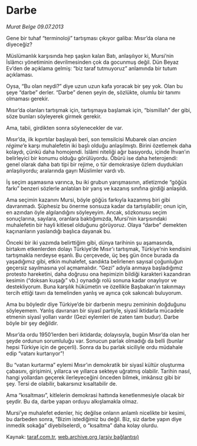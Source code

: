 # Darbe

*Murat Belge 09.07.2013*

<div class="yazi"><p>Gene bir tuhaf “terminoloji” tartışması çıkıyor galiba: Mısır’da olana ne diyeceğiz?</p>
<p>Müslümanlık karşısında hep şaşkın kalan Batı, anlaşılıyor ki, Mursi’nin İslâmcı yönetiminin devrilmesinden çok da gocunmuş değil. Dün Beyaz Ev’den de açıklama gelmiş: “biz taraf tutmuyoruz” anlamında bir tutum açıklaması.</p>
<p>Oysa, “Bu olan neydi?” diye uzun uzun kafa yoracak bir şey yok. Olan bu şeye “darbe” derler. “Darbe” denen şeyin de, sözlükte, olumlu bir tanımı olmaması gerekir.</p>
<p>Mısır’da olanları tartışmak için, tartışmaya başlamak için, “bismillah” der gibi, söze bunları söyleyerek girmek gerekir.</p>
<p>Ama, tabii, girdikten sonra söylenecekler de var.</p>
<p>Mısır’da, ilk kıpırtılar başlayalı beri, son temsilcisi Mubarek olan <i>ancien régime</i>’e karşı muhalefetin iki başlı olduğu anlaşılmıştı. Birini özetlemek daha kolaydı, çünkü daha homojendi. İslâmi niteliği ağır basıyordu, içinde İhvan’ın belirleyici bir konumu olduğu görülüyordu. Öbürü ise daha heterojendi: genel olarak daha batı tipi bir rejime, o tür demokrasiye özlem duydukları anlaşılıyordu; aralarında gayrı Müslimler vardı vb.</p>
<p>İş seçim aşamasına varınca, bu iki grubun yarışmasının, atletizmde “göğüs farkı” benzeri sözlerle anlatılan bir yarış ve kazanış sınıfına girdiği anlaşıldı.</p>
<p>Ama seçimin kazanını Mursi, böyle göğüs farkıyla kazanmış biri gibi davranmadı. Şüphesiz bu önerme sonsuza kadar da tartışılabilir; onun için, en azından öyle algılandığını söyleyeyim. Ancak, sözkonusu seçim sonuçlarına, sayılara, oranlara baktığımızda, Mursi’nin karşısındaki muhalefetin bir hayli kitlesel olduğunu görüyoruz. Olaya “darbe” demekten kaçınanların yaslandığı başlıca dayanak bu.</p>
<p>Önceki bir iki yazımda belirttiğim gibi, dünya tarihinin şu aşamasında, birtakım etkenlerden dolayı Türkiye’de Mısır’ı tartışmak, Türkiye’nin kendisini tartışmakla nerdeyse eşanlı. Bu çerçevede, üç beş gün önce burada da yaşadığımız gibi, etkin muhalefet, sandıkta belirlenen sayısal çoğunluğun geçersiz sayılmasına yol açmamalıdır. “Gezi” adıyla anmaya başladığımız protesto hareketini, daha doğrusu ona hepimizin bildiği karakteri kazandıran kesimin (“doksan kuşağı” vb.) oynadığı rolü sonuna kadar onaylıyor ve destekliyorum. Buna karşılık hükümetin ve özellikle Başbakan’ın takınmayı tercih ettiği tavrı da temelinden yanlış ve ayrıca çok sakıncalı buluyorum.</p>
<p>Ama bu böyledir diye Türkiye’de bir darbenin meşru zemininin doğduğunu söyleyemem. Yanlış davranan bir siyasî partiyle, siyasî iktidarla mücadele etmenin siyasî yolları vardır (Gezi eylemleri de zaten tam budur). Darbe böyle bir şey değildir.</p>
<p>Mısır’da ordu 1950’lerden beri iktidarda; dolayısıyla, bugün Mısır’da olan her şeyde ordunun sorumluluğu var. Sonucun parlak olmadığı da belli (bunlar hepsi Türkiye için de geçerli). Sonra da bu parlak siciliyle ordu müdahale edip “vatanı kurtarıyor”!</p>
<p>Bu “vatan kurtarma” eylemi Mısır’ın demokratik bir siyasî kültür oluşturma çabasını, girişimini, yıllarca ve yıllarca sekteye uğratmış olabilir. Tarihin nasıl, hangi yollardan geçerek ilerleyeceğini önceden bilmek, imkânsız gibi bir şey. Tersi de olabilir, bakarsınız kısaltabilir de.</p>
<p>Ama “kısaltması”, kitlelerin demokrasi hattında kenetlenmesiyle olacak bir şeydir. Bu da, darbe yapan orduyu alkışlamakla olmaz.</p>
<p>Mursi’ye muhalefet edenler, hiç değilse onların anlamlı nicelikte bir kesimi, bu darbeden sonra, “Bizim istediğimiz bu değil. Biz, siz darbe yapın diye inmedik sokağa” diyebilselerdi, o “kısaltma” daha kolay olurdu.</p>
</div>

Kaynak: [taraf.com.tr](http://www.taraf.com.tr:80/murat-belge/makale-darbe-3.htm), [web.archive.org (arşiv bağlantısı)](http://web.archive.org/web/20130713065427/http://www.taraf.com.tr:80/murat-belge/makale-darbe-3.htm)
